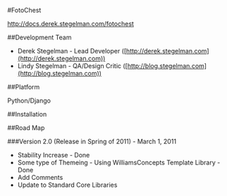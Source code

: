#FotoChest

http://docs.derek.stegelman.com/fotochest

##Development Team

* Derek Stegelman - Lead Developer ([http://derek.stegelman.com](http://derek.stegelman.com))
* Lindy Stegelman - QA/Design Critic ([http://blog.stegelman.com](http://blog.stegelman.com))

##Platform

Python/Django

##Installation

##Road Map

###Version 2.0 (Release in Spring of 2011) - March 1, 2011



* Stability Increase - Done
* Some type of Themeing - Using WilliamsConcepts Template Library - Done
* Add Comments
* Update to Standard Core Libraries

